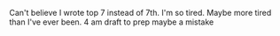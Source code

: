 Can't believe I wrote top 7 instead of 7th. I'm so tired. Maybe more tired than I've ever been. 4 am draft to prep maybe a mistake

